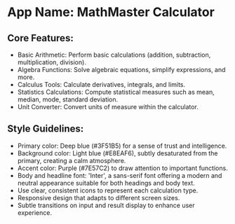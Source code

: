 # **App Name**: MathMaster Calculator

## Core Features:

- Basic Arithmetic: Perform basic calculations (addition, subtraction, multiplication, division).
- Algebra Functions: Solve algebraic equations, simplify expressions, and more.
- Calculus Tools: Calculate derivatives, integrals, and limits.
- Statistics Calculations: Compute statistical measures such as mean, median, mode, standard deviation.
- Unit Converter: Convert units of measure within the calculator.

## Style Guidelines:

- Primary color: Deep blue (#3F51B5) for a sense of trust and intelligence.
- Background color: Light blue (#E8EAF6), subtly desaturated from the primary, creating a calm atmosphere.
- Accent color: Purple (#7E57C2) to draw attention to important functions.
- Body and headline font: 'Inter', a sans-serif font offering a modern and neutral appearance suitable for both headings and body text.
- Use clear, consistent icons to represent each calculation type.
- Responsive design that adapts to different screen sizes.
- Subtle transitions on input and result display to enhance user experience.
